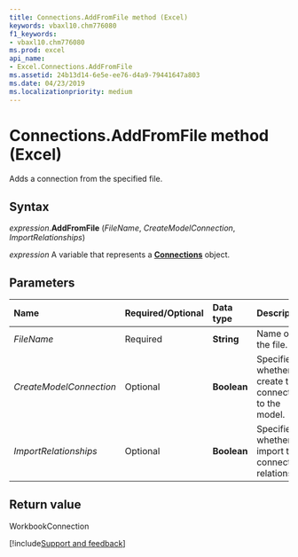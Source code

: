 ```yaml
---
title: Connections.AddFromFile method (Excel)
keywords: vbaxl10.chm776080
f1_keywords:
- vbaxl10.chm776080
ms.prod: excel
api_name:
- Excel.Connections.AddFromFile
ms.assetid: 24b13d14-6e5e-ee76-d4a9-79441647a803
ms.date: 04/23/2019
ms.localizationpriority: medium
---
```



# Connections.AddFromFile method (Excel)

Adds a connection from the specified file.


## Syntax

_expression_.**AddFromFile** (_FileName_, _CreateModelConnection_, _ImportRelationships_)

_expression_ A variable that represents a **[Connections](Excel.Connections.md)** object.


## Parameters

|Name|Required/Optional|Data type|Description|
|:-----|:-----|:-----|:-----|
| _FileName_|Required| **String**|Name of the file.|
| _CreateModelConnection_|Optional| **Boolean**|Specifies whether to create the connection to the model.|
| _ImportRelationships_|Optional| **Boolean**|Specifies whether to import the connection relationship.|

## Return value

WorkbookConnection




[!include[Support and feedback](~/includes/feedback-boilerplate.md)]